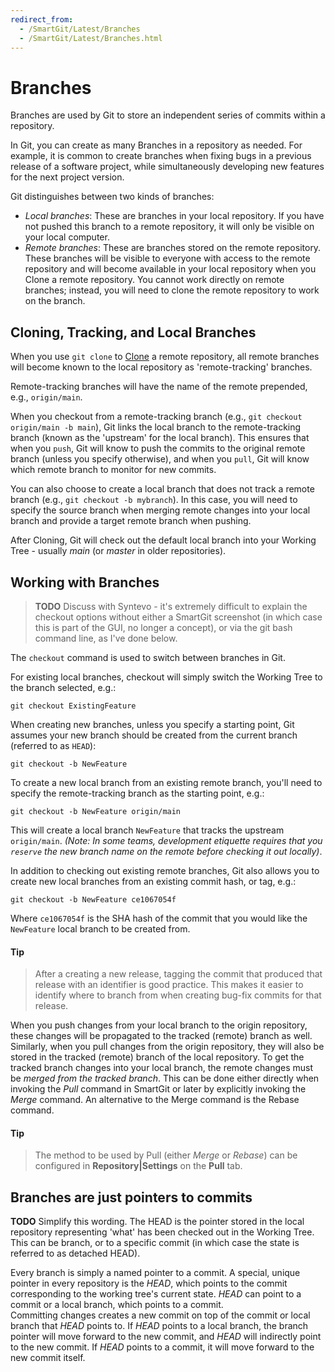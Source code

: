 ```yaml
---
redirect_from:
  - /SmartGit/Latest/Branches
  - /SmartGit/Latest/Branches.html
---
```

# Branches

Branches are used by Git to store an independent series of commits within a repository.

In Git, you can create as many Branches in a repository as needed. For example, it is common to create branches when fixing bugs in a previous release of a software project, while simultaneously developing new features for the next project version.

Git distinguishes between two kinds of branches: 
- *Local branches*: These are branches in your local repository. If you have not pushed this branch to a remote repository, it will only be visible on your local computer.
- *Remote branches*: These are branches stored on the remote repository. These branches will be visible to everyone with access to the remote repository and will become available in your local repository when you Clone a remote repository.
You cannot work directly on remote branches; instead, you will need to clone the remote repository to work on the branch.

## Cloning, Tracking, and Local Branches
When you use `git clone` to [Clone](Clone.md) a remote repository, all remote branches will become known to the local repository as 'remote-tracking' branches.

Remote-tracking branches will have the name of the remote prepended, e.g., `origin/main`.

When you checkout from a remote-tracking branch (e.g., `git checkout origin/main -b main`), Git links the local branch to the remote-tracking branch (known as the 'upstream' for the local branch). This ensures that when you `push`, Git will know to push the commits to the original remote branch (unless you specify otherwise), and when you `pull`, Git will know which remote branch to monitor for new commits.

You can also choose to create a local branch that does not track a remote branch (e.g., `git checkout -b mybranch`). In this case, you will need to specify the source branch when merging remote changes into your local branch and provide a target remote branch when pushing.

After Cloning, Git will check out the default local branch into your Working Tree -  usually *main* (or *master* in older repositories).

## Working with Branches
> **TODO** Discuss with Syntevo - it's extremely difficult to explain the checkout options without either a SmartGit screenshot (in which case this is part of the GUI, no longer a concept), or via the git bash command line, as I've done below.

The `checkout` command is used to switch between branches in Git.

For existing local branches, checkout will simply switch the Working Tree to the branch selected, e.g.:

`git checkout ExistingFeature`

When creating new branches, unless you specify a starting point, Git assumes your new branch should be created from the current branch (referred to as `HEAD`):

`git checkout -b NewFeature` 

To create a new local branch from an existing remote branch, you'll need to specify the remote-tracking branch as the starting point, e.g.:

`git checkout -b NewFeature origin/main`

This will create a local branch `NewFeature` that tracks the upstream `origin/main`. _(Note: In some teams, development etiquette requires that you `reserve` the new branch name on the remote before checking it out locally)_.

In addition to checking out existing remote branches, Git also allows you to create new local branches from an existing commit hash, or tag, e.g.:

`git checkout -b NewFeature ce1067054f`

Where `ce1067054f` is the SHA hash of the commit that you would like the `NewFeature` local branch to be created from.
#### Tip
>
> After a creating a new release, tagging the commit that produced that release with an identifier is good practice.
This makes it easier to identify where to branch from when creating bug-fix commits for that release.
>

When you push changes from your local branch to the origin repository,
these changes will be propagated to the tracked (remote) branch as well.
Similarly, when you pull changes from the origin repository, they will also be stored in the tracked (remote) branch of the local
repository. To get the tracked branch changes into your local branch,
the remote changes must be *merged from the tracked branch*. This can
be done either directly when invoking the *Pull* command in SmartGit or
later by explicitly invoking the *Merge* command. An alternative to the
Merge command is the Rebase command.


#### Tip
>
>The method to be used by Pull (either *Merge* or *Rebase*) can be
>configured in **Repository\|Settings** on the **Pull** tab.
>

## Branches are just pointers to commits

**TODO** Simplify this wording. The HEAD is the pointer stored in the local repository representing 'what' has been checked out in the Working Tree. 
This can be branch, or to a specific commit (in which case the state is referred to as detached HEAD).


Every branch is simply a named pointer to a commit. A special, unique pointer in every repository is the *HEAD*, which points to the commit corresponding to the working tree's current state. *HEAD* can point to a commit or a local branch, which points to a commit.  
Committing changes creates a new commit on top of the commit
or local branch that *HEAD* points to. If *HEAD* points to a local
branch, the branch pointer will move forward to the new commit, and
*HEAD* will indirectly point to the new commit. If *HEAD*
points to a commit, it will move forward to the new commit itself.
